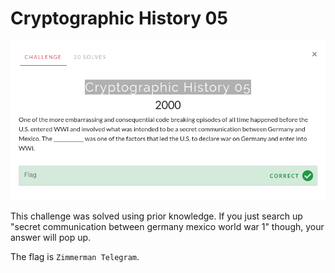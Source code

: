 # Cryptographic History 05

![Challenge](challenge.png)

This challenge was solved using prior knowledge. If you just search up "secret communication between germany mexico world war 1" though, your answer will pop up.

The flag is `Zimmerman Telegram`.
